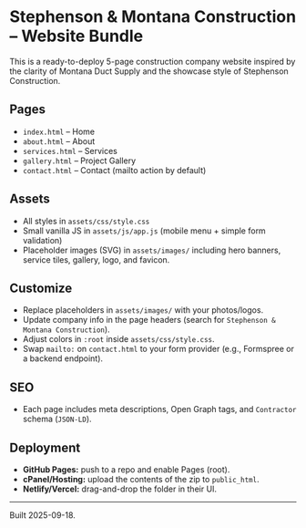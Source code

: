 
# Stephenson & Montana Construction – Website Bundle

This is a ready-to-deploy 5-page construction company website inspired by the clarity of Montana Duct Supply and the showcase style of Stephenson Construction.

## Pages
- `index.html` – Home
- `about.html` – About
- `services.html` – Services
- `gallery.html` – Project Gallery
- `contact.html` – Contact (mailto action by default)

## Assets
- All styles in `assets/css/style.css`
- Small vanilla JS in `assets/js/app.js` (mobile menu + simple form validation)
- Placeholder images (SVG) in `assets/images/` including hero banners, service tiles, gallery, logo, and favicon.

## Customize
- Replace placeholders in `assets/images/` with your photos/logos.
- Update company info in the page headers (search for `Stephenson & Montana Construction`).
- Adjust colors in `:root` inside `assets/css/style.css`.
- Swap `mailto:` on `contact.html` to your form provider (e.g., Formspree or a backend endpoint).

## SEO
- Each page includes meta descriptions, Open Graph tags, and `Contractor` schema (`JSON-LD`).

## Deployment
- **GitHub Pages:** push to a repo and enable Pages (root).  
- **cPanel/Hosting:** upload the contents of the zip to `public_html`.  
- **Netlify/Vercel:** drag-and-drop the folder in their UI.

---

Built 2025-09-18.

